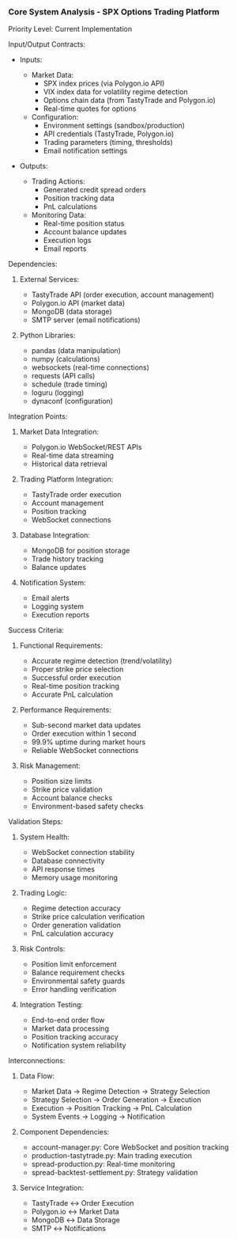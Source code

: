 ### Core System Analysis - SPX Options Trading Platform
Priority Level: Current Implementation

Input/Output Contracts:
- Inputs:
  * Market Data:
    - SPX index prices (via Polygon.io API)
    - VIX index data for volatility regime detection
    - Options chain data (from TastyTrade and Polygon.io)
    - Real-time quotes for options
  * Configuration:
    - Environment settings (sandbox/production)
    - API credentials (TastyTrade, Polygon.io)
    - Trading parameters (timing, thresholds)
    - Email notification settings
  
- Outputs:
  * Trading Actions:
    - Generated credit spread orders
    - Position tracking data
    - PnL calculations
  * Monitoring Data:
    - Real-time position status
    - Account balance updates
    - Execution logs
    - Email reports

Dependencies:
1. External Services:
   - TastyTrade API (order execution, account management)
   - Polygon.io API (market data)
   - MongoDB (data storage)
   - SMTP server (email notifications)

2. Python Libraries:
   - pandas (data manipulation)
   - numpy (calculations)
   - websockets (real-time connections)
   - requests (API calls)
   - schedule (trade timing)
   - loguru (logging)
   - dynaconf (configuration)

Integration Points:
1. Market Data Integration:
   - Polygon.io WebSocket/REST APIs
   - Real-time data streaming
   - Historical data retrieval

2. Trading Platform Integration:
   - TastyTrade order execution
   - Account management
   - Position tracking
   - WebSocket connections

3. Database Integration:
   - MongoDB for position storage
   - Trade history tracking
   - Balance updates

4. Notification System:
   - Email alerts
   - Logging system
   - Execution reports

Success Criteria:
1. Functional Requirements:
   - Accurate regime detection (trend/volatility)
   - Proper strike price selection
   - Successful order execution
   - Real-time position tracking
   - Accurate PnL calculation

2. Performance Requirements:
   - Sub-second market data updates
   - Order execution within 1 second
   - 99.9% uptime during market hours
   - Reliable WebSocket connections

3. Risk Management:
   - Position size limits
   - Strike price validation
   - Account balance checks
   - Environment-based safety checks

Validation Steps:
1. System Health:
   - WebSocket connection stability
   - Database connectivity
   - API response times
   - Memory usage monitoring

2. Trading Logic:
   - Regime detection accuracy
   - Strike price calculation verification
   - Order generation validation
   - PnL calculation accuracy

3. Risk Controls:
   - Position limit enforcement
   - Balance requirement checks
   - Environmental safety guards
   - Error handling verification

4. Integration Testing:
   - End-to-end order flow
   - Market data processing
   - Position tracking accuracy
   - Notification system reliability

Interconnections:
1. Data Flow:
   - Market Data → Regime Detection → Strategy Selection
   - Strategy Selection → Order Generation → Execution
   - Execution → Position Tracking → PnL Calculation
   - System Events → Logging → Notification

2. Component Dependencies:
   - account-manager.py: Core WebSocket and position tracking
   - production-tastytrade.py: Main trading execution
   - spread-production.py: Real-time monitoring
   - spread-backtest-settlement.py: Strategy validation

3. Service Integration:
   - TastyTrade ↔ Order Execution
   - Polygon.io ↔ Market Data
   - MongoDB ↔ Data Storage
   - SMTP ↔ Notifications